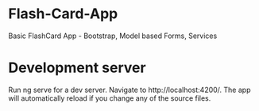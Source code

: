 # Flash-Card-App

Basic FlashCard App - Bootstrap, Model based Forms, Services

# Development server

Run ng serve for a dev server. Navigate to http://localhost:4200/. The app will automatically reload if you change any of the source files.
